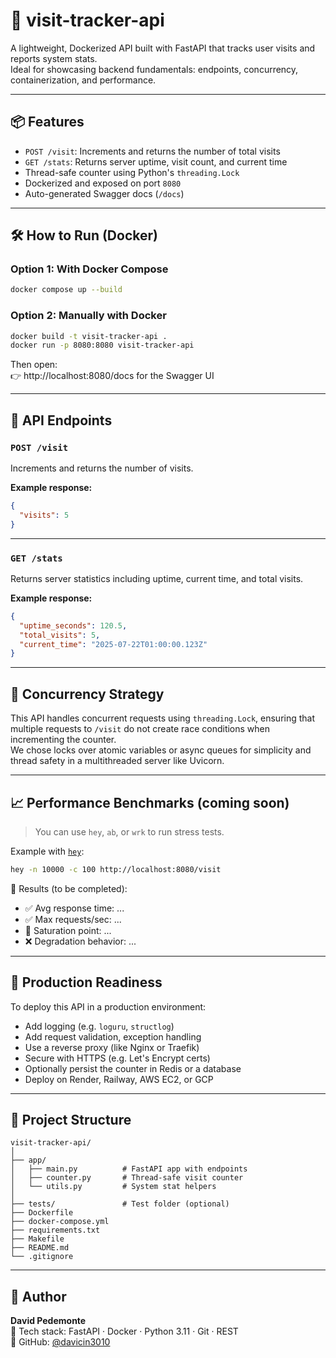 # 🚀 visit-tracker-api

A lightweight, Dockerized API built with FastAPI that tracks user visits and reports system stats.  
Ideal for showcasing backend fundamentals: endpoints, concurrency, containerization, and performance.

---

## 📦 Features

- `POST /visit`: Increments and returns the number of total visits
- `GET /stats`: Returns server uptime, visit count, and current time
- Thread-safe counter using Python's `threading.Lock`
- Dockerized and exposed on port `8080`
- Auto-generated Swagger docs (`/docs`)

---

## 🛠 How to Run (Docker)

### Option 1: With Docker Compose

```bash
docker compose up --build
```

### Option 2: Manually with Docker

```bash
docker build -t visit-tracker-api .
docker run -p 8080:8080 visit-tracker-api
```

Then open:  
👉 http://localhost:8080/docs for the Swagger UI

---

## 🔁 API Endpoints

### `POST /visit`

Increments and returns the number of visits.

**Example response:**

```json
{
  "visits": 5
}
```

---

### `GET /stats`

Returns server statistics including uptime, current time, and total visits.

**Example response:**

```json
{
  "uptime_seconds": 120.5,
  "total_visits": 5,
  "current_time": "2025-07-22T01:00:00.123Z"
}
```

---

## 🧵 Concurrency Strategy

This API handles concurrent requests using `threading.Lock`, ensuring that multiple requests to `/visit` do not create race conditions when incrementing the counter.  
We chose locks over atomic variables or async queues for simplicity and thread safety in a multithreaded server like Uvicorn.

---

## 📈 Performance Benchmarks (coming soon)

> You can use `hey`, `ab`, or `wrk` to run stress tests.

Example with [`hey`](https://github.com/rakyll/hey):

```bash
hey -n 10000 -c 100 http://localhost:8080/visit
```

🧪 Results (to be completed):
- ✅ Avg response time: ...
- ✅ Max requests/sec: ...
- 🔻 Saturation point: ...
- ❌ Degradation behavior: ...

---

## 🚀 Production Readiness

To deploy this API in a production environment:

- Add logging (e.g. `loguru`, `structlog`)
- Add request validation, exception handling
- Use a reverse proxy (like Nginx or Traefik)
- Secure with HTTPS (e.g. Let's Encrypt certs)
- Optionally persist the counter in Redis or a database
- Deploy on Render, Railway, AWS EC2, or GCP

---

## 📁 Project Structure

```
visit-tracker-api/
│
├── app/
│   ├── main.py          # FastAPI app with endpoints
│   ├── counter.py       # Thread-safe visit counter
│   └── utils.py         # System stat helpers
│
├── tests/               # Test folder (optional)
├── Dockerfile
├── docker-compose.yml
├── requirements.txt
├── Makefile
├── README.md
└── .gitignore
```

---

## 👤 Author

**David Pedemonte**  
🧪 Tech stack: FastAPI · Docker · Python 3.11 · Git · REST  
🔗 GitHub: [@davicin3010](https://github.com/davicin3010)
